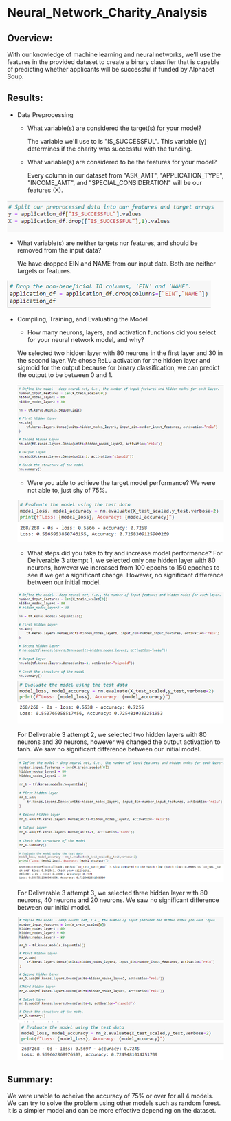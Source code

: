 # Neural_Network_Charity_Analysis

## Overview:
With our knowledge of machine learning and neural networks, we’ll use the features in the provided dataset to create a binary classifier that is capable of predicting whether applicants will be successful if funded by Alphabet Soup.

## Results: 
- Data Preprocessing
  - What variable(s) are considered the target(s) for your model?
  
    The variable we'll use to is "IS_SUCCESSFUL". This variable (y) determines if the charity was successful with the funding.
    
  - What variable(s) are considered to be the features for your model?
    
    Every column in our dataset from "ASK_AMT", "APPLICATION_TYPE", "INCOME_AMT", and "SPECIAL_CONSIDERATION" will be our features (X).
    
 ![Target and Features](images/first.png)
 
  - What variable(s) are neither targets nor features, and should be removed from the input data?
  
    We have dropped EIN and NAME from our input data. Both are neither targets or features.
    
  ![Not Target or Features](images/second.png)
  
- Compiling, Training, and Evaluating the Model
  - How many neurons, layers, and activation functions did you select for your neural network model, and why?
  
  We selected two hidden layer with 80 neurons in the first layer and 30 in the second layer. We chose ReLu activation for the hidden layer and sigmoid for the output         because for binary classification, we can predict the output to be between 0 and 1.
  
  ![First Model](images/attempt0.png)
  
  - Were you able to achieve the target model performance?
  We were not able to, just shy of 75%.
  
  ![First Model Result](images/attempt0_result.png)
  
  - What steps did you take to try and increase model performance?
  For Deliverable 3 attempt 1, we selected only one hidden layer with 80 neurons, however we increased from 100 epochs to 150 epoches to see if we get a significant change. However, no significant difference between our initial model. 
  
  ![Second Model](images/attempt1.png)
  ![Second Model Result](images/attempt1_result.png)
  
  For Deliverable 3 attempt 2, we selected two hidden layers with 80 neurons and 30 neurons, however we changed the output activattion to tanh. We saw no significant difference between our initial model. 
  
  ![Third Model](images/attempt2.png)
  ![Third Model Result](images/attempt2_result.png)
  
  For Deliverable 3 attempt 3, we selected three hidden layer with 80 neurons, 40 neurons and 20 neurons. We saw no significant difference between our initial model. 
  
  ![Fourth Model](images/attempt3.png)
  ![Fourth Model Result](images/attempt3_result.png)
  
## Summary:
We were unable to acheive the accuracy of 75% or over for all 4 models. 
We can try to solve the problem using other models such as random forest. It is a simpler model and can be more effective depending on the dataset.
